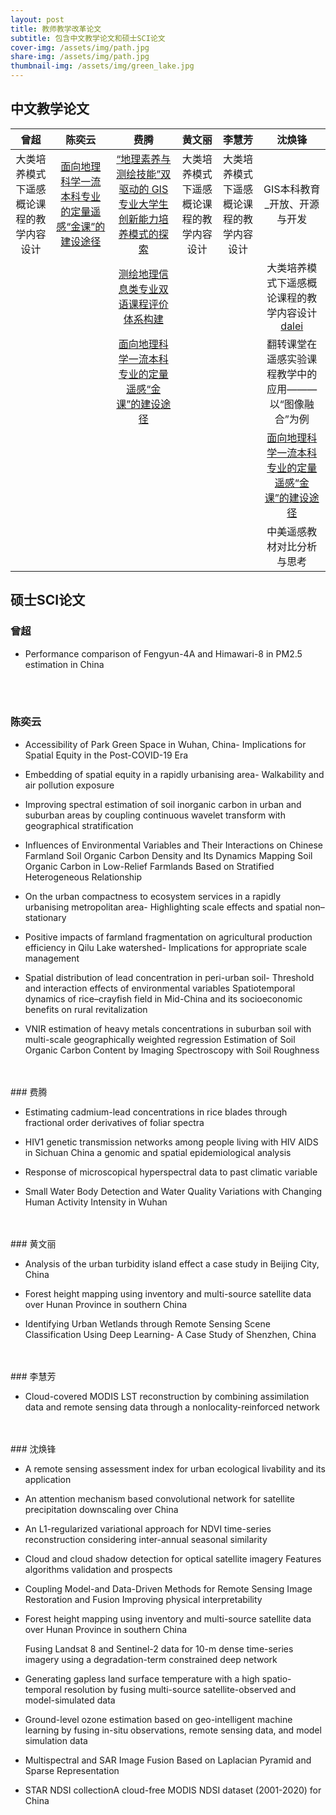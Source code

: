 ```yaml
---
layout: post
title: 教师教学改革论文
subtitle: 包含中文教学论文和硕士SCI论文
cover-img: /assets/img/path.jpg
share-img: /assets/img/path.jpg
thumbnail-img: /assets/img/green_lake.jpg
---
```



## 中文教学论文

<p></p>

|                   曾超                   |                       陈奕云                       |                             费腾                             |                  黄文丽                  |                  李慧芳                  |                        沈焕锋                         |
| :--------------------------------------: | :------------------------------------------------: | :----------------------------------------------------------: | :--------------------------------------: | :--------------------------------------: | :---------------------------------------------------: |
| 大类培养模式下遥感概论课程的教学内容设计 | [面向地理科学一流本科专业的定量遥感“金课”的建设途径](mianxiang) | [“地理素养与测绘技能”双驱动的 GIS 专业大学生创新能力培养模式的探索](suyang) | 大类培养模式下遥感概论课程的教学内容设计 | 大类培养模式下遥感概论课程的教学内容设计 |             GIS本科教育_开放、开源与开发              |
|                                          |                                                    |            [测绘地理信息类专业双语课程评价体系构建](cehui)            |                                          |                                          |       大类培养模式下遥感概论课程的教学内容设计[dalei]        |
|                                          |                                                    |      [面向地理科学一流本科专业的定量遥感“金课”的建设途径](mianxiang)      |                                          |                                          | 翻转课堂在遥感实验课程教学中的应用———以“图像融合”为例 |
|                                          |                                                    |                                                              |                                          |                                          |  [面向地理科学一流本科专业的定量遥感“金课”的建设途径](mianxiang)   |
|                                          |                                                    |                                                              |                                          |                                          |              中美遥感教材对比分析与思考               |

[mianxiang]: ..\assets\kecheng\paper\费腾\面向地理科学一流本科专业的定量遥感“金课”的建设途径.pdf
[cehui]: ..\assets\kecheng\paper\费腾\测绘地理信息类专业双语课程评价体系构建.pdf
[suyang]:..\assets\kecheng\paper\费腾\“地理素养与测绘技能”双驱动的GIS专业大学生创新能力培养模式的探索.pdf

[dalei]:..\assets\kecheng\paper\曾超\大类培养模式下遥感概论课程的教学内容设计.pdf
## 硕士SCI论文  
<p></p>



### 曾超

- Performance  comparison of Fengyun-4A and Himawari-8 in PM2.5 estimation in China







<br>
<br>

### 陈奕云	

- Accessibility of Park Green Space in Wuhan, China- Implications for Spatial Equity in the Post-COVID-19 Era

   

- Embedding of spatial equity in a rapidly urbanising area- Walkability and air pollution exposure

   

- Improving spectral estimation of soil inorganic carbon in urban and suburban areas by coupling continuous wavelet transform with geographical stratification

  

- Influences of Environmental Variables and Their Interactions on Chinese Farmland Soil Organic Carbon Density and Its Dynamics Mapping Soil Organic Carbon in Low-Relief Farmlands Based on Stratified Heterogeneous Relationship

   

- On the urban compactness to ecosystem services in a rapidly urbanising metropolitan area- Highlighting scale effects and spatial non–stationary

  

- Positive impacts of farmland fragmentation on agricultural production efficiency in Qilu Lake watershed- Implications for appropriate scale management

  

- Spatial distribution of lead concentration in peri-urban soil- Threshold and interaction effects of environmental variables
   Spatiotemporal dynamics of rice–crayfish field in Mid-China and its socioeconomic benefits on rural revitalization

   

- VNIR estimation of heavy metals concentrations in suburban soil with multi-scale geographically weighted regression
   Estimation of Soil Organic Carbon Content by Imaging Spectroscopy with Soil Roughness








<br>
<br>
### 费腾	

- Estimating cadmium-lead concentrations in rice blades through fractional order derivatives of foliar spectra

   

- HIV1 genetic transmission networks among people living with HIV AIDS in Sichuan China a genomic and spatial epidemiological analysis

   

- Response of microscopical hyperspectral data to past climatic variable

  

- Small Water Body Detection and Water Quality Variations with Changing Human Activity Intensity in Wuhan








<br>
<br>
### 黄文丽	

- Analysis of the urban turbidity island effect a case study in Beijing City, China

  

- Forest height mapping using inventory and multi-source satellite data over Hunan Province in southern China

  

- Identifying Urban Wetlands through Remote Sensing Scene Classification Using Deep Learning- A Case Study of Shenzhen, China







<br>
<br>
### 李慧芳	

- Cloud-covered MODIS LST reconstruction by combining assimilation data and remote sensing data through a nonlocality-reinforced network






<br>
<br>
### 沈焕锋

- A remote sensing assessment index for urban ecological livability and its application

  

- An attention mechanism based convolutional network for satellite precipitation downscaling over China

  

- An L1-regularized variational approach for NDVI time-series reconstruction considering inter-annual seasonal similarity

  

- Cloud and cloud shadow detection for optical satellite imagery  Features algorithms  validation and prospects

  

- Coupling Model-and Data-Driven Methods for Remote Sensing Image Restoration and Fusion Improving physical interpretability

  

- Forest height mapping using inventory and multi-source satellite data over Hunan Province in southern China

   

   Fusing Landsat 8 and Sentinel-2 data for 10-m dense time-series imagery using a degradation-term constrained deep network

   

- Generating gapless land surface temperature with a high spatio-temporal resolution by fusing multi-source satellite-observed and model-simulated data

  

- Ground-level ozone estimation based on geo-intelligent machine learning by fusing in-situ observations, remote sensing data, and model simulation data

  

- Multispectral and SAR Image Fusion Based on Laplacian Pyramid and Sparse Representation

  

- STAR NDSI collectionA cloud-free MODIS NDSI dataset (2001-2020) for China
